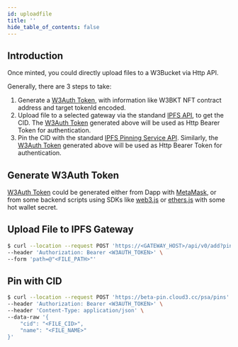 ```yaml
---
id: uploadfile
title: ''
hide_table_of_contents: false
---
```


## Introduction

Once minted, you could directly upload files to a W3Bucket via Http API.

Generally, there are 3 steps to take:

1. Generate a [W3Auth Token](../w3auth), with information like W3BKT NFT contract address and target tokenId encoded.
2. Upload file to a selected gateway via the standand [IPFS API](https://docs.ipfs.tech/reference/kubo/rpc/#api-v0-add), to get the CID. The [W3Auth Token](../w3auth) generated above will be used as Http Bearer Token for authentication.
3. Pin the CID with the standard [IPFS Pinning Service API](https://ipfs.github.io/pinning-services-api-spec/#operation/addPin). Similarly, the [W3Auth Token](../w3auth) generated above will be used as Http Bearer Token for authentication.

## Generate W3Auth Token 

[W3Auth Token](../w3auth) could be generated either from Dapp with [MetaMask](https://docs.metamask.io/guide/signing-data.html#signing-data), or from some backend scripts using SDKs like [web3.js](https://web3js.readthedocs.io/) or [ethers.js](https://docs.ethers.io/) with some hot wallet secret.

## Upload File to IPFS Gateway

```sh
$ curl --location --request POST 'https://<GATEWAY_HOST>/api/v0/add?pin=true' \
--header 'Authorization: Bearer <W3AUTH_TOKEN>' \
--form 'path=@"<FILE_PATH>"'
```

## Pin with CID

```sh
$ curl --location --request POST 'https://beta-pin.cloud3.cc/psa/pins' \
--header 'Authorization: Bearer <W3AUTH_TOKEN>' \
--header 'Content-Type: application/json' \
--data-raw '{
    "cid": "<FILE_CID>",
    "name": "<FILE_NAME>"
}'
```



